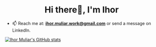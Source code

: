 <h1 align="center">Hi there👋, I'm Ihor</h1>

- 📫 Reach me at: **ihor.muliar.work@gmail.com** or send a message on LinkedIn.

[![Ihor Muliar's GitHub stats](https://github-readme-stats.vercel.app/api?username=IhorMuliar)](https://github.com/anuraghazra/github-readme-stats)
